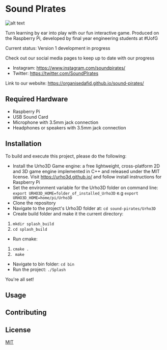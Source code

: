 # Sound PIrates
![alt text](https://raw.githubusercontent.com/OrganisedAFID/sound-pirates/main/assets/bushed-no-eye.svg)

Turn learning by ear into play with our fun interactive game. Produced on the Raspberry Pi, developed by final year engineering students at #UofG

Current status: Version 1 development in progress 

Check out our social media pages to keep up to date with  our progress
- Instagram:  https://www.instagram.com/soundpirates/
- Twitter: https://twitter.com/SoundPIrates

Link to our website: https://organisedafid.github.io/sound-pirates/

## Required Hardware

- Raspberry Pi
- USB Sound Card
- Microphone with 3.5mm jack connection
- Headphones or speakers with 3.5mm jack connection

## Installation

To build and execute this project, please do the following:

- Install the Urho3D Game engine: a free lightweight, cross-platform 2D and 3D game engine implemented in C++ and released under the MIT license. Visit https://urho3d.github.io/ and follow install instructions for Raspberry Pi
- Set the environment variable for the Urho3D folder on command line:\
```export URHO3D_HOME=folder_of_installed_Urho3D``` e.g ```export URHO3D_HOME=home/pi/Urho3D```
- Clone the repository
- Navigate to the project's Urho3D folder at: ```cd sound-pirates/Urho3D```
- Create build folder and make it the current directory: 
1) ```mkdir splash_build``` 
2) ```cd splash_build```
- Run cmake: 
1) ```cmake .```  
2) ``` make```
- Navigate to bin folder: ```cd bin```
- Run the project: ```./Splash```

You're all set!


## Usage


## Contributing 


## License 

[MIT](https://choosealicense.com/licenses/mit/)


